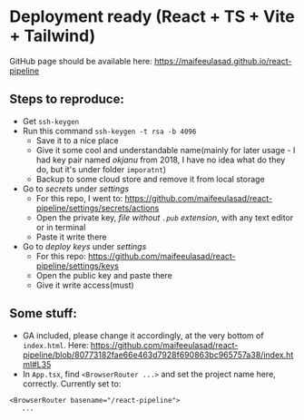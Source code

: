 # Deployment ready (React + TS + Vite + Tailwind)

GitHub page should be available here: https://maifeeulasad.github.io/react-pipeline

## Steps to reproduce:

- Get `ssh-keygen`
- Run this command `ssh-keygen -t rsa -b 4096`
  - Save it to a nice place
  - Give it some cool and understandable name(mainly for later usage - I had key pair named _okjanu_ from 2018, I have no idea what do they do, but it's under folder `imporatnt`)
  - Backup to some cloud store and remove it from local storage
- Go to _secrets_ under _settings_
  - For this repo, I went to: https://github.com/maifeeulasad/react-pipeline/settings/secrets/actions
  - Open the private key, _file without `.pub` extension_, with any text editor or in terminal
  - Paste it write there
- Go to _deploy keys_ under _settings_
  - For this repo: https://github.com/maifeeulasad/react-pipeline/settings/keys
  - Open the public key and paste there
  - Give it write access(must)

## Some stuff:

- GA included, please change it accordingly, at the very bottom of `index.html`. Here: https://github.com/maifeeulasad/react-pipeline/blob/80773182fae66e463d7928f690863bc965757a38/index.html#L35
- In `App.tsx`, find `<BrowserRouter ...>` and set the project name here, correctly. Currently set to:

```
<BrowserRouter basename="/react-pipeline">
   ...
```

